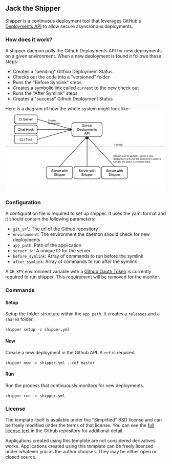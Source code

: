 ## Jack the Shipper

Shipper is a continuous deployment tool that leverages GitHub's [Deployments API](https://developer.github.com/v3/repos/deployments/) to allow secure asyncronous deployments.

### How does it work?

A shipper daemon polls the Github Deployments API for new deployments on a given environment. When a new deployment is found it follows these steps:

- Creates a "pending" Github Deployment Status
- Checks out the code into a "versioned" folder
- Runs the "Before Symlink" steps
- Creates a symbolic link called `current` to the new check out
- Runs the "After Symlink" steps
- Creates a "success" Github Deployment Status

Here is a diagram of how the whole system might look like:
![diagram](docs/diagram.png "Shipper diagram")

### Configuration

A configuration file is required to set up shipper. It uses the yaml format and it should contain the following parameters:

- `git_url`: The url of the Github repository
- `environment`: The environment the daemon should check for new deployments
- `app_path`: Path of the application
- `server_id`: A unique ID for the server
- `before_symlink`: Array of commands to run before the symlink
- `after_symlink`: Array of commands to run after the symlink

A `GH_KEY` environment variable with a [Github Oauth Token](https://help.github.com/articles/creating-an-access-token-for-command-line-use/) is currently required to run shipper.
This requirement will be removed for the monitor.

### Commands

#### Setup

Setup the folder structure within the `app_path`. It creates a `releases` and a `shared` folder.

`shipper setup -c shipper.yml`

#### New

Crease a new deployment in the Github API. A `ref` is required.

`shipper new -c shipper.yml --ref master`

#### Run

Run the process that continuously monitors for new deployments.

`shipper run -c shipper.yml`


### License

The template itself is available under the "Simplified" BSD license and can be
freely modified under the terms of that license. You can see the 
[full license text](https://github.com/dlapiduz/fabistrano/blob/master/LICENSE>)
in the Github repository for additional detail.

Applications created using this template are not considered derivatives works.
Applications created using this template can be freely licensed under whatever
you as the author chooses. They may be either open or closed source.
